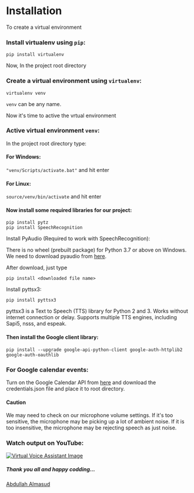 # Installation
To create a virtual environment
### Install virtualenv using ```pip```:
```
pip install virtualenv
```

Now, In the project root directory
### Create a virtual environment using ```virtualenv```:
```
virtualenv venv
```
```venv``` can be any name.

Now it's time to active the vrtual environment
### Active virtual environment ```venv```:
In the project root directory type:
#### For Windows:
```"venv/Scripts/activate.bat"``` and hit enter
#### For Linux:
```source/venv/bin/activate``` and hit enter

#### Now install some required libraries for our project:
```
pip install pytz
pip install SpeechRecognition
```
Install PyAudio (Required to work with SpeechRecognition):

There is no wheel (prebuilt package) for Python 3.7 or above on Windows.
We need to download pyaudio from [here](https://www.lfd.uci.edu/~gohlke/pythonlibs/#pyaudio).

After download, just type
```
pip install <downloaded file name>
```
Install pyttsx3:
```
pip install pyttsx3
```
pyttsx3 is a Text to Speech (TTS) library for Python 2 and 3. Works without internet connection 
or delay. Supports multiple TTS engines, including Sapi5, nsss, and espeak.

#### Then install the Google client library:
``` 
pip install --upgrade google-api-python-client google-auth-httplib2 google-auth-oauthlib
```

### For Google calendar events:
Turn on the Google Calendar API from [here](https://developers.google.com/calendar/quickstart/python) and download the credentials.json file and place it to root directory.


#### Caution
We may need to check on our microphone volume settings. 
If it's too sensitive, the microphone may be picking up a lot of ambient noise. 
If it is too insensitive, the microphone may be rejecting speech as just noise.

### Watch output on YouTube:
[![Virtual Voice Assistant Image](https://github.com/almasud/Virtual_Voice_Assistant/blob/master/screenshot.jpg)](https://youtu.be/D5ClCGMC0GU)


##### Thank you all and happy codding... 
[Abdullah Almasud](https://facebook.com/almasud.arm)
